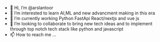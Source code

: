 - 👋 Hi, I’m @arslantoor
- 👀 I’m interested to learn AI,ML and new advancment making in this era 
- 🌱 I’m currently working Python FastApi React/nextjs and vue js
- 💞️ I’m looking to collaborate to bring new tech ideas and to implement through top notch tech stack like python and javascript
- 📫 How to reach me ...

<!---
arslantoor/arslantoor is a ✨ special ✨ repository because its `README.md` (this file) appears on your GitHub profile.
You can click the Preview link to take a look at your changes.
--->
